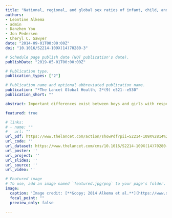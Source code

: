 ```yaml
---
title: "National, regional, and global sex ratios of infant, child, and under-5 mortality and identification of countries with outlying ratios: a systematic assessment"
authors:
- Leontine Alkema
- admin
- Danzhen You
- Jon Pedersen
- Cheryl C. Sawyer
date: "2014-09-01T00:00:00Z"
doi: "10.1016/S2214-109X(14)70280-3"

# Schedule page publish date (NOT publication's date).
publishDate: "2019-05-01T00:00:00Z"

# Publication type.
publication_types: ["2"]

# Publication name and optional abbreviated publication name.
publication: "*The Lancet Global Health, 2*(9) e521--e530"
publication_short: ""

abstract: Important differences exist between boys and girls with respect to survival up to the age of 5 years. Survival chances tend to improve more rapidly for girls compared with boys as total mortality decreases, with a reversal of this trend at very low infant mortality. For many countries, sex ratios follow this pattern but important exceptions exist. An explanation needs to be sought for selected countries with outlying sex ratios and action should be undertaken if sex discrimination is present.

featured: true

# links:
# - name: ""
#   url: ""
url_pdf: https://www.thelancet.com/action/showPdf?pii=S2214-109X%2814%2970280-3
url_code: ''
url_dataset: https://www.thelancet.com/cms/10.1016/S2214-109X(14)70280-3/attachment/f8888b19-ce87-4f68-8eba-8ccb90976b8f/mmc1.pdf
url_poster: ''
url_project: ''
url_slides: ''
url_source: ''
url_video: ''

# Featured image
# To use, add an image named `featured.jpg/png` to your page's folder. 
image:
  caption: 'Image credit: [**&copy; 2014 Alkema et al.**](https://www.sciencedirect.com/science/article/pii/S2214109X14702803)'
  focal_point: ""
  preview_only: false

---
```

